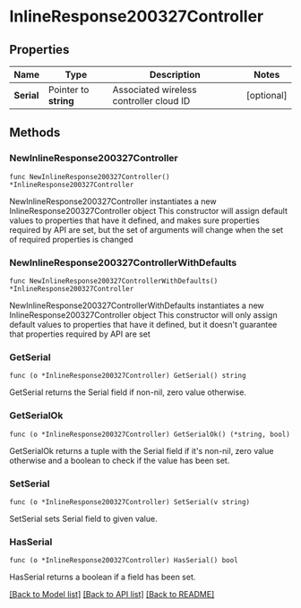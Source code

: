 # InlineResponse200327Controller

## Properties

Name | Type | Description | Notes
------------ | ------------- | ------------- | -------------
**Serial** | Pointer to **string** | Associated wireless controller cloud ID | [optional] 

## Methods

### NewInlineResponse200327Controller

`func NewInlineResponse200327Controller() *InlineResponse200327Controller`

NewInlineResponse200327Controller instantiates a new InlineResponse200327Controller object
This constructor will assign default values to properties that have it defined,
and makes sure properties required by API are set, but the set of arguments
will change when the set of required properties is changed

### NewInlineResponse200327ControllerWithDefaults

`func NewInlineResponse200327ControllerWithDefaults() *InlineResponse200327Controller`

NewInlineResponse200327ControllerWithDefaults instantiates a new InlineResponse200327Controller object
This constructor will only assign default values to properties that have it defined,
but it doesn't guarantee that properties required by API are set

### GetSerial

`func (o *InlineResponse200327Controller) GetSerial() string`

GetSerial returns the Serial field if non-nil, zero value otherwise.

### GetSerialOk

`func (o *InlineResponse200327Controller) GetSerialOk() (*string, bool)`

GetSerialOk returns a tuple with the Serial field if it's non-nil, zero value otherwise
and a boolean to check if the value has been set.

### SetSerial

`func (o *InlineResponse200327Controller) SetSerial(v string)`

SetSerial sets Serial field to given value.

### HasSerial

`func (o *InlineResponse200327Controller) HasSerial() bool`

HasSerial returns a boolean if a field has been set.


[[Back to Model list]](../README.md#documentation-for-models) [[Back to API list]](../README.md#documentation-for-api-endpoints) [[Back to README]](../README.md)


